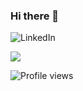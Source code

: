 ### Hi there 👋

<img alt="LinkedIn" src="https://img.shields.io/badge/linkedin-%230077B5.svg?style=for-the-badge&logo=linkedin&logoColor=white"/>

![](https://komarev.com/ghpvc/?username=MOAZ47&color=green&style=plastic&label=PROFILE+VIEWS)

![Profile views](https://gpvc.arturio.dev/[MOAZ47])


<!--
**MOAZ47/MOAZ47** is a ✨ _special_ ✨ repository because its `README.md` (this file) appears on your GitHub profile.

Here are some ideas to get you started:

- 🔭 I’m currently working on ...
- 🌱 I’m currently learning ...
- 👯 I’m looking to collaborate on ...
- 🤔 I’m looking for help with ...
- 💬 Ask me about ...
- 📫 How to reach me: ...
- 😄 Pronouns: ...
- ⚡ Fun fact: ...
-->
